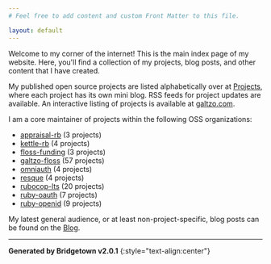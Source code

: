 ```yaml
---
# Feel free to add content and custom Front Matter to this file.

layout: default
---
```


Welcome to my corner of the internet! This is the main index page of my website.
Here, you'll find a collection of my projects, blog posts, and other content that I have created.

My published open source projects are listed alphabetically over at [Projects](./projects),
where each project has its own mini blog. RSS feeds for project updates are available.
An interactive listing of projects is available at <a href="https://galtzo.com">galtzo.com</a>.

I am a core maintainer of projects within the following OSS organizations:

* [appraisal-rb][appraisal-rb] (3 projects)
* [kettle-rb][kettle-rb] (4 projects)
* [floss-funding][floss-funding] (3 projects)
* [galtzo-floss][galtzo-floss] (57 projects)
* [omniauth][omniauth] (4 projects)
* [resque][resque] (4 projects)
* [rubocop-lts][rubocop-lts] (20 projects)
* [ruby-oauth][ruby-oauth] (7 projects)
* [ruby-openid][ruby-openid] (9 projects)

[appraisal-rb]: https://github.com/appraisal-rb
[kettle-rb]: https://github.com/kettle-rb
[floss-funding]: https://github.com/floss-funding
[galtzo-floss]: https://github.com/galtzo-floss
[omniauth]: https://github.com/omniauth
[resque]: https://github.com/resque
[rubocop-lts]: https://github.com/rubocop-lts
[ruby-oauth]: https://github.com/ruby-oauth
[ruby-openid]: https://github.com/ruby-openid

My latest general audience, or at least non-project-specific, blog posts can be found on the [Blog](./blog).

----

**Generated by Bridgetown v2.0.1**
{:style="text-align:center"}
